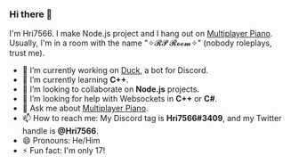 ### Hi there 👋

I'm Hri7566. I make Node.js project and I hang out on [Multiplayer Piano](https://www.multiplayerpiano.com). Usually, I'm in a room with the name "✧𝓡𝓟 𝓡𝓸𝓸𝓶✧" (nobody roleplays, trust me).

- 🔭 I’m currently working on [Duck](https://github.com/Hri7566/duck), a bot for Discord.
- 🌱 I’m currently learning **C++**.
- 👯 I’m looking to collaborate on **Node.js** projects.
- 🤔 I’m looking for help with Websockets in **C++** or **C#**.
- 💬 Ask me about [Multiplayer Piano](https://www.multiplayerpiano.com).
- 📫 How to reach me: My Discord tag is **Hri7566#3409**, and my Twitter handle is **@Hri7566**.
- 😄 Pronouns: He/Him
- ⚡ Fun fact: I'm only 17!

<!--
**Hri7566/Hri7566** is a ✨ _special_ ✨ repository because its `README.md` (this file) appears on your GitHub profile.

Here are some ideas to get you started:

- 🔭 I’m currently working on ...
- 🌱 I’m currently learning ...
- 👯 I’m looking to collaborate on ...
- 🤔 I’m looking for help with ...
- 💬 Ask me about ...
- 📫 How to reach me: ...
- 😄 Pronouns: ...
- ⚡ Fun fact: ...
-->
